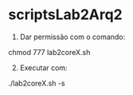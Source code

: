 # scriptsLab2Arq2

1. Dar permissão com o comando:

chmod 777 lab2coreX.sh

2. Executar com:

./lab2coreX.sh -s
